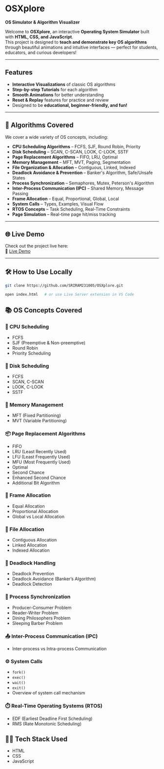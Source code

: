 # OSXplore 
**OS Simulator & Algorithm Visualizer**

Welcome to **OSXplore**, an interactive **Operating System Simulator** built with **HTML, CSS, and JavaScript**.  
This project is designed to **teach and demonstrate key OS algorithms** through beautiful animations and intuitive interfaces — perfect for students, educators, and curious developers!

---

##  Features

- **Interactive Visualizations** of classic OS algorithms  
- **Step-by-step Tutorials** for each algorithm  
- **Smooth Animations** for better understanding  
- **Reset & Replay** features for practice and review  
- Designed to be **educational, beginner-friendly, and fun!**

---

## 📖 Algorithms Covered

We cover a wide variety of OS concepts, including:

- **CPU Scheduling Algorithms** – FCFS, SJF, Round Robin, Priority
- **Disk Scheduling** – SCAN, C-SCAN, LOOK, C-LOOK, SSTF
- **Page Replacement Algorithms** – FIFO, LRU, Optimal
- **Memory Management** – MFT, MVT, Paging, Segmentation
- **File Organization & Allocation** – Contiguous, Linked, Indexed
- **Deadlock Avoidance & Prevention** – Banker's Algorithm, Safe/Unsafe States
- **Process Synchronization** – Semaphores, Mutex, Peterson's Algorithm
- **Inter-Process Communication (IPC)** – Shared Memory, Message Passing
- **Frame Allocation** – Equal, Proportional, Global, Local
- **System Calls** – Types, Examples, Visual Flow
- **RTOS Concepts** – Task Scheduling, Real-Time Constraints
- **Page Simulation** – Real-time page hit/miss tracking

---

## 🌐 Live Demo

Check out the project live here:  
🔗 [Live Demo](https://sriram231005.github.io/OSXplore/) 

---

## 🛠️ How to Use Locally

```bash
git clone https://github.com/SRIRAM231005/OSXplore.git

open index.html   # or use Live Server extension in VS Code
```
## 📚 OS Concepts Covered

### 🔄 CPU Scheduling
- FCFS
- SJF (Preemptive & Non-preemptive)
- Round Robin
- Priority Scheduling

### 💾 Disk Scheduling
- FCFS
- SCAN, C-SCAN
- LOOK, C-LOOK
- SSTF

### 🧠 Memory Management
- MFT (Fixed Partitioning)
- MVT (Variable Partitioning)

### 📦 Page Replacement Algorithms
- FIFO
- LRU (Least Recently Used)
- LFU (Least Frequently Used)
- MFU (Most Frequently Used)
- Optimal
- Second Chance
- Enhanced Second Chance
- Additional Bit Algorithm

### 🧱 Frame Allocation
- Equal Allocation
- Proportional Allocation
- Global vs Local Allocation

### 📁 File Allocation
- Contiguous Allocation
- Linked Allocation
- Indexed Allocation



### 🔐 Deadlock Handling
- Deadlock Prevention
- Deadlock Avoidance (Banker’s Algorithm)
- Deadlock Detection


### 🤝 Process Synchronization
- Producer-Consumer Problem
- Reader-Writer Problem
- Dining Philosophers Problem
- Sleeping Barber Problem

### 📤 Inter-Process Communication (IPC)
- Inter-process vs Intra-process Communication

### ⚙️ System Calls
- `fork()`
- `exec()`
- `wait()`
- `exit()`
- Overview of system call mechanism

### ⏱️ Real-Time Operating Systems (RTOS)
- EDF (Earliest Deadline First Scheduling)
- RMS (Rate Monotonic Scheduling)


## 🧑‍💻 Tech Stack Used

- HTML
- CSS
- JavaScript

